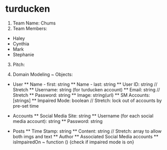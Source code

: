 # turducken

1. Team Name: Chums
2. Team Members:
* Haley
* Cynthia
* Mark
* Stephanie
3. Pitch:

4. Domain Modeling ~ Objects:
* User
** Name - first: string
** Name - last: string
** User ID: string  // Stretch
** Username: string (for turducken account)
** Email: string   // Stretch
** Password: string
** Image: string(url)
** SM Accounts: [strings]
** Impaired Mode: boolean // Stretch: lock out of accounts by pre-set time

* Accounts
** Social Media Site: string
** Username (for each social media account): string
** Password: string

* Posts
** Time Stamp: string
** Content: string  // Stretch: array to allow both imgs and text
** Author
** Associated Social Media accounts
** isImpairedOn ~ function () {check if impaired mode is on}

